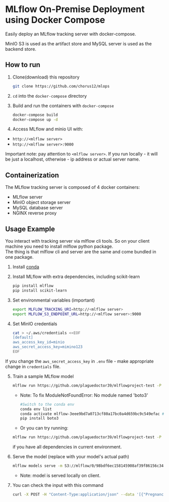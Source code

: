 # MLflow On-Premise Deployment using Docker Compose
Easily deploy an MLflow tracking server with docker-compose.

MinIO S3 is used as the artifact store and MySQL server is used as the backend store.

## How to run

1. Clone(download) this repository

    ```bash
    git clone https://github.com/chorus12/mlops
    ```
    
2. `cd` into the `docker-compose` directory

3. Build and run the containers with `docker-compose`

    ```bash
    docker-compose build
    docker-compose up -d
    ```
    
4. Access MLflow and minio UI with:
 - `http://<mlflow server>`
 - `http://<mlflow server>:9000`

Important note: pay attention to `<mlflow server>`. If you run locally - it will be just a localhost, otherwise - ip address or actual server name. 

## Containerization

The MLflow tracking server is composed of 4 docker containers:

* MLflow server
* MinIO object storage server
* MySQL database server
* NGINX reverse proxy

## Usage Example
    
You interact with tracking server via mlflow cli tools. So on your client machine you need to install mlflow python package.  
The thing is that mlflow cli and server are the same and come bundled in one package.  

1. Install [conda](https://conda.io/projects/conda/en/latest/user-guide/install/index.html)

2. Install MLflow with extra dependencies, including scikit-learn

    ```bash
    pip install mlflow
   pip install scikit-learn
    ```
    
3. Set environmental variables (important)

    ```bash
    export MLFLOW_TRACKING_URI=http://<mlflow server>
    export MLFLOW_S3_ENDPOINT_URL=http://<mlflow server>:9000
    ```
4. Set MinIO credentials
    
    ```bash
    cat > ~/.aws/credentials <<EOF
    [default]
    aws_access_key_id=minio
    aws_secret_access_key=mimino123
    EOF
    ```
If you change the `aws_secret_access_key` in `.env` file - make appropriate change in `credentials` file.

5. Train a sample MLflow model

    ```bash
    mlflow run https://github.com/plaguedoctor39/mlflowproject-test -P depth=5
    ```
    
    * Note: To fix ModuleNotFoundError: No module named 'boto3'
    
        ```bash
        #Switch to the conda env
        conda env list
        conda activate mlflow-3eee9bd7a0713cf80a17bc0a4d659bc9c549efac #replace with your own generated mlflow-environment
        pip install boto3
        ```
    * Or you can try running:  
    ```bash
    mlflow run https://github.com/plaguedoctor39/mlflowproject-test -P depth=5 --no-conda
    ```
    if you have all dependencies in current environment.
 
 6. Serve the model (replace with your model's actual path)
    ```bash
    mlflow models serve -m S3://mlflow/0/98bdf6ec158145908af39f86156c347f/artifacts/model -p 1234
    ```
    * Note: model is served locally on client. 
 
 7. You can check the input with this command
    ```bash
    curl -X POST -H "Content-Type:application/json" --data '[{"Pregnancies": 6, "Glucose": 148, "BloodPressure": 72, "SkinThickness": 35, "Insulin": 0, "BMI": 33.6, "DiabetesPedigreeFunction": 0.627, "Age": 50}]' http://127.0.0.1:1234/invocations
    ```
